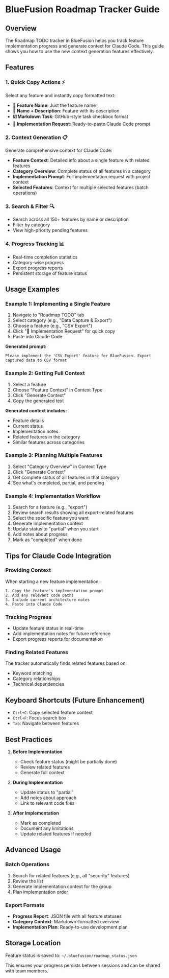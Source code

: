 # BlueFusion Roadmap Tracker Guide

## Overview
The Roadmap TODO tracker in BlueFusion helps you track feature implementation progress and generate context for Claude Code. This guide shows you how to use the new context generation features effectively.

## Features

### 1. **Quick Copy Actions** ⚡
Select any feature and instantly copy formatted text:
- **📝 Feature Name**: Just the feature name
- **📄 Name + Description**: Feature with its description
- **☑️ Markdown Task**: GitHub-style task checkbox format
- **💬 Implementation Request**: Ready-to-paste Claude Code prompt

### 2. **Context Generation** 📋
Generate comprehensive context for Claude Code:
- **Feature Context**: Detailed info about a single feature with related features
- **Category Overview**: Complete status of all features in a category
- **Implementation Prompt**: Full implementation request with project context
- **Selected Features**: Context for multiple selected features (batch operations)

### 3. **Search & Filter** 🔍
- Search across all 150+ features by name or description
- Filter by category
- View high-priority pending features

### 4. **Progress Tracking** 📊
- Real-time completion statistics
- Category-wise progress
- Export progress reports
- Persistent storage of feature status

## Usage Examples

### Example 1: Implementing a Single Feature
1. Navigate to "Roadmap TODO" tab
2. Select category (e.g., "Data Capture & Export")
3. Choose a feature (e.g., "CSV Export")
4. Click "💬 Implementation Request" for quick copy
5. Paste into Claude Code

**Generated prompt:**
```
Please implement the 'CSV Export' feature for BlueFusion. Export captured data to CSV format
```

### Example 2: Getting Full Context
1. Select a feature
2. Choose "Feature Context" in Context Type
3. Click "Generate Context"
4. Copy the generated text

**Generated context includes:**
- Feature details
- Current status
- Implementation notes
- Related features in the category
- Similar features across categories

### Example 3: Planning Multiple Features
1. Select "Category Overview" in Context Type
2. Click "Generate Context"
3. Get complete status of all features in that category
4. See what's completed, partial, and pending

### Example 4: Implementation Workflow
1. Search for a feature (e.g., "export")
2. Review search results showing all export-related features
3. Select the specific feature you want
4. Generate implementation context
5. Update status to "partial" when you start
6. Add notes about progress
7. Mark as "completed" when done

## Tips for Claude Code Integration

### Providing Context
When starting a new feature implementation:
```
1. Copy the feature's implementation prompt
2. Add any relevant code paths
3. Include current architecture notes
4. Paste into Claude Code
```

### Tracking Progress
- Update feature status in real-time
- Add implementation notes for future reference
- Export progress reports for documentation

### Finding Related Features
The tracker automatically finds related features based on:
- Keyword matching
- Category relationships
- Technical dependencies

## Keyboard Shortcuts (Future Enhancement)
- `Ctrl+C`: Copy selected feature context
- `Ctrl+F`: Focus search box
- `Tab`: Navigate between features

## Best Practices

1. **Before Implementation**
   - Check feature status (might be partially done)
   - Review related features
   - Generate full context

2. **During Implementation**
   - Update status to "partial"
   - Add notes about approach
   - Link to relevant code files

3. **After Implementation**
   - Mark as completed
   - Document any limitations
   - Update related features if needed

## Advanced Usage

### Batch Operations
1. Search for related features (e.g., all "security" features)
2. Review the list
3. Generate implementation context for the group
4. Plan implementation order

### Export Formats
- **Progress Report**: JSON file with all feature statuses
- **Category Context**: Markdown-formatted overview
- **Implementation Plan**: Ready-to-use development plan

## Storage Location
Feature status is saved to: `~/.bluefusion/roadmap_status.json`

This ensures your progress persists between sessions and can be shared with team members.